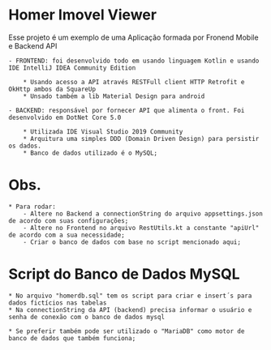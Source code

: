 Homer Imovel Viewer
===================

Esse projeto é um exemplo de uma Aplicação formada por Fronend Mobile e Backend API
		
	- FRONTEND: foi desenvolvido todo em usando linguagem Kotlin e usando IDE IntelliJ IDEA Community Edition

		* Usando acesso a API através RESTFull client HTTP Retrofit e OkHttp ambos da SquareUp
		* Unsado também a lib Material Design para android
		
	- BACKEND: responsável por fornecer API que alimenta o front. Foi desenvolvido em DotNet Core 5.0
	
		* Utilizada IDE Visual Studio 2019 Community
		* Arquitura uma simples DDD (Domain Driven Design) para persistir os dados. 
		* Banco de dados utilizado é o MySQL;
	
Obs.
===
	* Para rodar:
		- Altere no Backend a connectionString do arquivo appsettings.json de acordo com suas configurações;
		- Altere no Frontend no arquivo RestUtils.kt a constante "apiUrl" de acordo com a sua necessidade;
		- Criar o banco de dados com base no script mencionado aqui;

		
Script do Banco de Dados MySQL
==============================

	* No arquivo "homerdb.sql" tem os script para criar e insert´s para dados fictícios nas tabelas
	* Na connectionString da API (backend) precisa informar o usuário e senha de conexão com o banco de dados mysql
	
	* Se preferir também pode ser utilizado o "MariaDB" como motor de banco de dados que também funciona;



